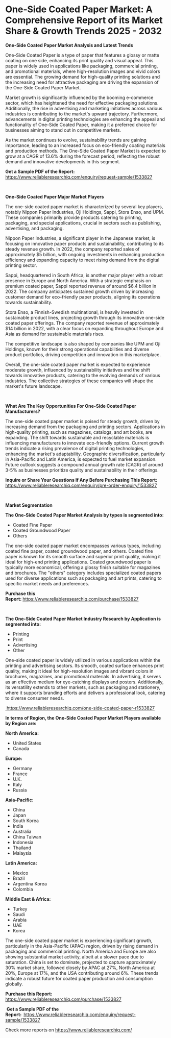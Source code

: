 <p><h1>One-Side Coated Paper Market: A Comprehensive Report of its Market Share & Growth Trends 2025 - 2032</h1></p><p><strong>One-Side Coated Paper Market Analysis and Latest Trends</strong></p>
<p><p>One-Side Coated Paper is a type of paper that features a glossy or matte coating on one side, enhancing its print quality and visual appeal. This paper is widely used in applications like packaging, commercial printing, and promotional materials, where high-resolution images and vivid colors are essential. The growing demand for high-quality printing solutions and the increasing need for attractive packaging are driving the expansion of the One-Side Coated Paper Market.</p><p>Market growth is significantly influenced by the booming e-commerce sector, which has heightened the need for effective packaging solutions. Additionally, the rise in advertising and marketing initiatives across various industries is contributing to the market's upward trajectory. Furthermore, advancements in digital printing technologies are enhancing the appeal and functionality of One-Side Coated Paper, making it a preferred choice for businesses aiming to stand out in competitive markets.</p><p>As the market continues to evolve, sustainability trends are gaining importance, leading to an increased focus on eco-friendly coating materials and production methods. The One-Side Coated Paper Market is expected to grow at a CAGR of 13.6% during the forecast period, reflecting the robust demand and innovative developments in this segment.</p></p>
<p><strong>Get a Sample PDF of the Report:&nbsp;</strong> <a href="https://www.reliableresearchiq.com/enquiry/request-sample/1533827?utm_campaign=1129&utm_medium=2&utm_source=Github&utm_content=ia&utm_term=02022025&utm_id=one-side-coated-paper">https://www.reliableresearchiq.com/enquiry/request-sample/1533827</a></p>
<p>&nbsp;</p>
<p><strong>One-Side Coated Paper Major Market Players</strong></p>
<p><p>The one-side coated paper market is characterized by several key players, notably Nippon Paper Industries, Oji Holdings, Sappi, Stora Enso, and UPM. These companies primarily provide products catering to printing, packaging, and special applications, crucial in sectors such as publishing, advertising, and packaging.</p><p>Nippon Paper Industries, a significant player in the Japanese market, is focusing on innovative paper products and sustainability, contributing to its steady revenue growth. In 2022, the company reported sales of approximately $5 billion, with ongoing investments in enhancing production efficiency and expanding capacity to meet rising demand from the digital printing sector.</p><p>Sappi, headquartered in South Africa, is another major player with a robust presence in Europe and North America. With a strategic emphasis on premium coated paper, Sappi reported revenue of around $6.4 billion in 2022. The company anticipates sustained growth driven by increasing customer demand for eco-friendly paper products, aligning its operations towards sustainability.</p><p>Stora Enso, a Finnish-Swedish multinational, is heavily invested in sustainable product lines, projecting growth through its innovative one-side coated paper offerings. The company reported revenue of approximately $14 billion in 2022, with a clear focus on expanding throughout Europe and Asia as demand for sustainable materials rises.</p><p>The competitive landscape is also shaped by companies like UPM and Oji Holdings, known for their strong operational capabilities and diverse product portfolios, driving competition and innovation in this marketplace.</p><p>Overall, the one-side coated paper market is expected to experience moderate growth, influenced by sustainability initiatives and the shift towards innovative products, catering to the evolving demands of various industries. The collective strategies of these companies will shape the market's future landscape.</p></p>
<p>&nbsp;</p>
<p><strong>What Are The Key Opportunities For One-Side Coated Paper Manufacturers?</strong></p>
<p><p>The one-side coated paper market is poised for steady growth, driven by increasing demand from the packaging and printing sectors. Applications in high-quality printing, such as magazines, catalogs, and art books, are expanding. The shift towards sustainable and recyclable materials is influencing manufacturers to innovate eco-friendly options. Current growth trends indicate a rising prevalence of digital printing technologies, enhancing the market's adaptability. Geographic diversification, particularly in Asia-Pacific and Latin America, is expected to fuel market expansion. Future outlook suggests a compound annual growth rate (CAGR) of around 3-5% as businesses prioritize quality and sustainability in their offerings.</p></p>
<p><strong>Inquire or Share Your Questions If Any Before Purchasing This Report:</strong> <a href="https://www.reliableresearchiq.com/enquiry/pre-order-enquiry/1533827?utm_campaign=1129&utm_medium=2&utm_source=Github&utm_content=ia&utm_term=02022025&utm_id=one-side-coated-paper">https://www.reliableresearchiq.com/enquiry/pre-order-enquiry/1533827</a></p>
<p>&nbsp;</p>
<p><strong>Market Segmentation</strong></p>
<p><strong>The One-Side Coated Paper Market Analysis by types is segmented into:</strong></p>
<p><ul><li>Coated Fine Paper</li><li>Coated Groundwood Paper</li><li>Others</li></ul></p>
<p><p>The one-side coated paper market encompasses various types, including coated fine paper, coated groundwood paper, and others. Coated fine paper is known for its smooth surface and superior print quality, making it ideal for high-end printing applications. Coated groundwood paper is typically more economical, offering a glossy finish suitable for magazines and brochures. The "others" category includes specialized coated papers used for diverse applications such as packaging and art prints, catering to specific market needs and preferences.</p></p>
<p><strong>Purchase this Report:&nbsp;</strong><a href="https://www.reliableresearchiq.com/purchase/1533827?utm_campaign=1129&utm_medium=2&utm_source=Github&utm_content=ia&utm_term=02022025&utm_id=one-side-coated-paper">https://www.reliableresearchiq.com/purchase/1533827</a></p>
<p>&nbsp;</p>
<p><strong>The One-Side Coated Paper Market Industry Research by Application is segmented into:</strong></p>
<p><ul><li>Printing</li><li>Print</li><li>Advertising</li><li>Other</li></ul></p>
<p><p>One-side coated paper is widely utilized in various applications within the printing and advertising sectors. Its smooth, coated surface enhances print quality, making it ideal for high-resolution images and vibrant colors in brochures, magazines, and promotional materials. In advertising, it serves as an effective medium for eye-catching displays and posters. Additionally, its versatility extends to other markets, such as packaging and stationery, where it supports branding efforts and delivers a professional look, catering to diverse consumer needs.</p></p>
<p><a href="https://www.reliableresearchiq.com/one-side-coated-paper-r1533827?utm_campaign=1129&utm_medium=2&utm_source=Github&utm_content=ia&utm_term=02022025&utm_id=one-side-coated-paper">&nbsp;https://www.reliableresearchiq.com/one-side-coated-paper-r1533827</a></p>
<p><strong>In terms of Region, the One-Side Coated Paper Market Players available by Region are:</strong></p>
<p>
    <p> <strong> North America: </strong>
        <ul>
            <li>United States</li>
            <li>Canada</li>
        </ul>
        </p> 
    <p> <strong> Europe: </strong>
        <ul>
            <li>Germany</li>
            <li>France</li>
            <li>U.K.</li>
            <li>Italy</li>
            <li>Russia</li>
        </ul>
        </p> 
    <p> <strong> Asia-Pacific: </strong>
        <ul>
            <li>China</li>
            <li>Japan</li>
            <li>South Korea</li>
            <li>India</li>
            <li>Australia</li>
            <li>China Taiwan</li>
            <li>Indonesia</li>
            <li>Thailand</li>
            <li>Malaysia</li>
        </ul>
        </p> 
    <p> <strong> Latin America: </strong>
        <ul>
            <li>Mexico</li>
            <li>Brazil</li>
            <li>Argentina Korea</li>
            <li>Colombia</li>
        </ul>
        </p> 
    <p> <strong> Middle East & Africa: </strong>
        <ul>
            <li>Turkey</li>
            <li>Saudi</li>
            <li>Arabia</li>
            <li>UAE</li>
            <li>Korea</li>
        </ul>
    </p>
    </p>
<p><p>The one-side coated paper market is experiencing significant growth, particularly in the Asia-Pacific (APAC) region, driven by rising demand in packaging and commercial printing. North America and Europe are also showing substantial market activity, albeit at a slower pace due to saturation. China is set to dominate, projected to capture approximately 30% market share, followed closely by APAC at 27%, North America at 20%, Europe at 17%, and the USA contributing around 6%. These trends indicate a robust future for coated paper production and consumption globally.</p></p>
<p><strong>Purchase this Report: </strong><a href="https://www.reliableresearchiq.com/purchase/1533827?utm_campaign=1129&utm_medium=2&utm_source=Github&utm_content=ia&utm_term=02022025&utm_id=one-side-coated-paper">https://www.reliableresearchiq.com/purchase/1533827</a></p>
<p>&nbsp;<strong>Get a Sample PDF of the Report:&nbsp;&nbsp;</strong><a href="https://www.reliableresearchiq.com/enquiry/request-sample/1533827?utm_campaign=1129&utm_medium=2&utm_source=Github&utm_content=ia&utm_term=02022025&utm_id=one-side-coated-paper">https://www.reliableresearchiq.com/enquiry/request-sample/1533827</a></p>
<p><strong></strong></p>
<p>Check more reports on <a href="https://www.reliableresearchiq.com/?utm_campaign=1129&utm_medium=2&utm_source=Github&utm_content=ia&utm_term=02022025&utm_id=one-side-coated-paper">https://www.reliableresearchiq.com/</a></p>
